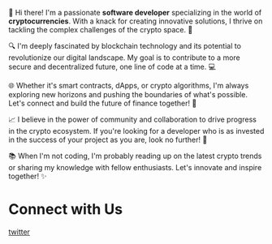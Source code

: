 👋 Hi there! I'm a passionate **software developer** specializing in the world of **cryptocurrencies**. With a knack for creating innovative solutions, I thrive on tackling the complex challenges of the crypto space. 🚀

🔍 I'm deeply fascinated by blockchain technology and its potential to revolutionize our digital landscape. My goal is to contribute to a more secure and decentralized future, one line of code at a time. 💻

🌐 Whether it's smart contracts, dApps, or crypto algorithms, I'm always exploring new horizons and pushing the boundaries of what's possible. Let's connect and build the future of finance together! 💼

📈 I believe in the power of community and collaboration to drive progress in the crypto ecosystem. If you're looking for a developer who is as invested in the success of your project as you are, look no further! 🤝

📚 When I'm not coding, I'm probably reading up on the latest crypto trends or sharing my knowledge with fellow enthusiasts. Let's innovate and inspire together! ✨

# Connect with Us

<symbol id="mdi--twitter" viewBox="0 0 24 24"><path fill="currentColor" d="M22.46 6c-.77.35-1.6.58-2.46.69c.88-.53 1.56-1.37 1.88-2.38c-.83.5-1.75.85-2.72 1.05C18.37 4.5 17.26 4 16 4c-2.35 0-4.27 1.92-4.27 4.29c0 .34.04.67.11.98C8.28 9.09 5.11 7.38 3 4.79c-.37.63-.58 1.37-.58 2.15c0 1.49.75 2.81 1.91 3.56c-.71 0-1.37-.2-1.95-.5v.03c0 2.08 1.48 3.82 3.44 4.21a4.2 4.2 0 0 1-1.93.07a4.28 4.28 0 0 0 4 2.98a8.52 8.52 0 0 1-5.33 1.84q-.51 0-1.02-.06C3.44 20.29 5.7 21 8.12 21C16 21 20.33 14.46 20.33 8.79c0-.19 0-.37-.01-.56c.84-.6 1.56-1.36 2.14-2.23"/></symbol>[twitter](https://x.com/AjanaCrypto "twitter")
